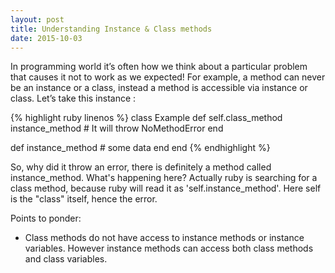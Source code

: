 ```yaml
---
layout: post
title: Understanding Instance & Class methods
date: 2015-10-03
---
```


In programming world it’s often how we think about a particular problem that causes it not to work as we expected!
For example, a method can never be an instance or a class, instead a method is accessible via instance or class.
Let’s take this instance :

{% highlight ruby linenos %}
class Example
  def self.class_method
    instance_method # It will throw NoMethodError
  end

  def instance_method
    # some data
  end
end
{% endhighlight %}


So, why did it throw an error, there is definitely a method called instance_method. What's happening here? Actually ruby is searching for a class method, because ruby will read it as 'self.instance_method'. Here self is the "class" itself, hence the error. 

Points to ponder:

  - Class methods do not have access to instance methods or instance variables. However instance methods can access both class methods and class variables.

